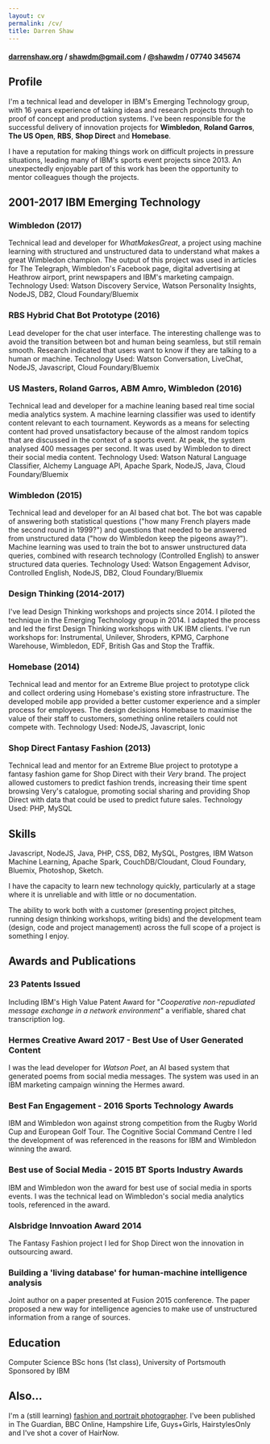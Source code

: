 ```yaml
---
layout: cv
permalink: /cv/
title: Darren Shaw
---
```


#### [darrenshaw.org](https://darrenshaw.org "Darren Shaw") / [shawdm@gmail.com](mailto:shawdm@gmail.com "Email Darren Shaw") / [@shawdm](https://twitter.com/shawdm "Darren Shaw on Twitter")  / 07740 345674


## Profile
I'm a technical lead and developer in IBM's Emerging Technology group, with 16 years experience of taking ideas and research projects through to proof of concept and production systems. I've been responsible for the successful delivery of innovation projects for **Wimbledon**, **Roland Garros**, **The US Open**, **RBS**, **Shop Direct** and **Homebase**.

I have a reputation for making things work on difficult projects in pressure situations, leading many of IBM's sports event projects since 2013. An unexpectedly enjoyable part of this work has been the opportunity to mentor colleagues though the projects.


## 2001-2017 IBM Emerging Technology
### Wimbledon (2017)
Technical lead and developer for *WhatMakesGreat*, a project using machine learning with structured and unstructured data to understand what makes a great Wimbledon champion. The output of this project was used in articles for The Telegraph, Wimbledon's Facebook page, digital advertising at Heathrow airport, print newspapers and IBM's marketing campaign.
Technology Used: Watson Discovery Service, Watson Personality Insights, NodeJS, DB2, Cloud Foundary/Bluemix

### RBS Hybrid Chat Bot Prototype (2016)
Lead developer for the chat user interface. The interesting challenge was to avoid the transition between bot and human being seamless, but still remain smooth. Research indicated that users want to know if they are talking to a human or machine.
Technology Used: Watson Conversation, LiveChat, NodeJS, Javascript, Cloud Foundary/Bluemix

### US Masters, Roland Garros, ABM Amro, Wimbledon (2016)
Technical lead and developer for a machine leaning based real time social media analytics system. A machine learning classifier was used to identify content relevant to each tournament. Keywords as a means for selecting  content had proved unsatisfactory because of the almost random topics that are discussed in the context of a sports event. At peak, the system analysed 400 messages per second. It was used by Wimbledon to direct their social media content.
Technology Used: Watson Natural Language Classifier, Alchemy Language API, Apache Spark, NodeJS, Java, Cloud Foundary/Bluemix

### Wimbledon (2015)
Technical lead and developer for an AI based chat bot. The bot was capable of answering both statistical questions ("how many French players made the second round in 1999?") and questions that needed to be answered from unstructured data ("how do Wimbledon keep the pigeons away?"). Machine learning was used to train the bot to answer unstructured data queries, combined with research technology (Controlled English) to answer structured data queries.
Technology Used: Watson Engagement Advisor, Controlled English, NodeJS, DB2, Cloud Foundary/Bluemix

### Design Thinking (2014-2017)
I've lead Design Thinking workshops and projects since 2014. I piloted the technique in the Emerging Technology  group in 2014. I adapted the process and led the first Design Thinking workshops with UK IBM clients. I've run workshops for: Instrumental, Unilever, Shroders, KPMG, Carphone Warehouse, Wimbledon, EDF, British Gas and Stop the Traffik.

### Homebase (2014)
Technical lead and mentor for an Extreme Blue project to prototype click and collect ordering using Homebase's existing store infrastructure. The developed mobile app provided a better customer experience and a simpler process for employees. The design decisions Homebase to maximise the value of their staff to customers, something online retailers could not compete with.
Technology Used: NodeJS, Javascript, Ionic

### Shop Direct Fantasy Fashion (2013)
Technical lead and mentor for an Extreme Blue project to prototype a fantasy fashion game for Shop Direct with their *Very* brand. The project allowed customers to predict fashion trends, increasing their time spent browsing Very's catalogue, promoting social sharing and providing Shop Direct with data that could be used to predict future sales.
Technology Used: PHP, MySQL


## Skills
Javascript, NodeJS, Java, PHP, CSS, DB2, MySQL, Postgres, IBM Watson Machine Learning, Apache Spark, CouchDB/Cloudant, Cloud Foundary, Bluemix, Photoshop, Sketch.

I have the capacity to learn new technology quickly, particularly at a stage where it is unreliable and with little or no documentation.

The ability to work both with a customer (presenting project pitches, running design thinking workshops, writing bids) and the development team (design, code and project management) across the full scope of a project is something I enjoy.


## Awards and Publications
### 23 Patents Issued
Including IBM's High Value Patent Award for "*Cooperative non-repudiated message exchange in a network environment*" a verifiable, shared chat transcription log.

### Hermes Creative Award 2017 - Best Use of User Generated Content
I was the lead developer for *Watson Poet*, an AI based system that generated poems from social media messages. The system was used in an IBM marketing campaign winning the Hermes award.

### Best Fan Engagement - 2016 Sports Technology Awards
IBM and Wimbledon won against strong competition from the Rugby World Cup and European Golf Tour. The Cognitive Social Command Centre I led the development of was referenced in the reasons for IBM and Wimbledon winning the award.

### Best use of Social Media - 2015 BT Sports Industry Awards
IBM and Wimbledon won the award for best use of social media in sports events. I was the technical lead on Wimbledon's social media analytics tools, referenced in the award.

### Alsbridge Innvoation Award 2014
The Fantasy Fashion project I led for Shop Direct won the innovation in outsourcing award.

### Building a 'living database' for human-machine intelligence analysis
Joint author on a paper presented at Fusion 2015 conference. The paper proposed a new way for intelligence agencies to make use of unstructured information from a range of sources.


## Education
Computer Science BSc hons (1st class), University of Portsmouth
Sponsored by IBM


## Also...
I'm a (still learning) <a href='/'>fashion and portrait photographer</a>. I've been published in The Guardian, BBC Online, Hampshire Life, Guys+Girls, HairstylesOnly and I've shot a cover of HairNow.

